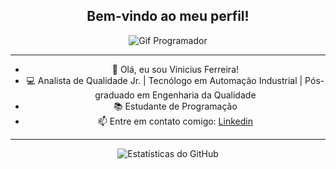 <center><h2> Bem-vindo ao meu perfil! </h2><center>

![Gif Programador](https://media.tenor.com/zn8iyusePtgAAAAM/joy.gif)

-------------------------------

- 👋 Olá, eu sou Vinicius Ferreira!
- 💻 Analista de Qualidade Jr. | Tecnólogo em Automação Industrial | Pós-graduado em Engenharia da Qualidade
- 📚 Estudante de Programação
- 📫 Entre em contato comigo: [Linkedin](https://www.linkedin.com/in/vinicius-matheus-ferreira-6994ba247/)

-------------------------------

![Estatísticas do GitHub](https://github-readme-stats.vercel.app/api?vinimathf&show_icons=true&theme=dark)